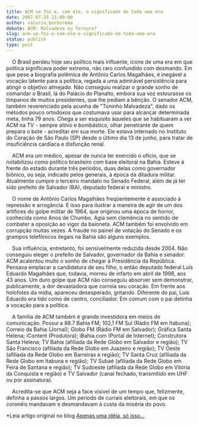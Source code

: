 ```yaml
---
title: ACM se foi e, com ele, o significado de toda uma era
date: 2007-07-25 21:00:00
author: valeria.borborema
debate: ACM: Malvadeza ou Ternura?
slug: acm-se-foi-e-com-ele-o-significado-de-toda-uma-era
status: publish 
type: post
---
```


    O Brasil perdeu hoje seu político mais influente, ícone de uma era em que política significava poder extremo, não raro confundido com desmando. Em que pese a biografia polêmica de Antônio Carlos Magalhães, é inegável a vocação latente para a política, regada a uma admirável persistência para atingir o objetivo almejado. Não conseguiu realizar o grande sonho de comandar o Brasil, lá do Palácio do Planalto, embora sua voz estourasse os tímpanos de muitos presidentes, que lhe pediam a bênção. O senador ACM, também reverenciado pela acunha de "Toninho Malvadeza", dado os métodos pouco ortodoxos que costumava usar para alcançar determinada meta, tinha 79 anos. Chega a ser esquisito àqueles que se habituaram a ver ACM na TV - sempre altivo e bombástico, olhar penetrante de quem prepara o bote - acreditar em sua morte. Ele estava internado no Instituto do Coração de São Paulo (SP) desde o último dia 13 de junho, para tratar de insuficiência cardíaca e disfunção renal.  
  
    ACM era um médico, apesar de nunca ter exercido o ofício, que se notabilizou como político brasileiro com base eleitoral na Bahia. Esteve à frente do estado durante três períodos, duas delas como governador biônico, ou seja, indicado pelos generais, à época da ditadura militar. Atualmente cumpre o terceiro mandato no Senado Federal, além de já ter sido prefeito de Salvador (BA), deputado federal e ministro.  
  
    O nome de Antônio Carlos Magalhães freqüentemente é associado à repressão e arrogância. E isso para ilustrar a maneira de agir de um dos artífices do golpe militar de 1964, que originou uma época de horror, conhecida como Anos de Chumbo. Agia sem clemência no sentido de combater a oposição ao vigor da baioneta. ACM também foi envolvido em corrupção muitas vezes. A fraude no painel de votação do Senado e os grampos telefônicos ilegais na Bahia são alguns exemplos.  
  
    Sua influência, entretanto, foi sensivelmente reduzida desde 2004. Não conseguiu eleger o prefeito de Salvador, governador da Bahia e senador. ACM acalentou muito o sonho de chegar à Presidência da República. Pensava emplacar a candidatura de seu filho, o então deputado federal Luís Eduardo Magalhães que, todavia, morreu de infarto em abril de 1998, aos 43 anos. Um duro golpe que ACM não conseguiu absorver sem demonstrar, publicamente, a dor devastadora que corroía seu coração. Em frente aos holofotes da mídia, apareceu desesperado, gritando. Diferente do pai, Luís Eduardo era tido como de centro, conciliador. Em comum com o pai detinha a vocação para a política.  
  
    A família de ACM também é grande investidora em meios de comunicação. Possui a 88.7 Bahia FM; 102,1 FM Sul (Rádio FM em Itabuna); Correio da Bahia (Jornal); Globo FM (Rádio FM em Salvador); Gráfica Santa Helena; iContent (Produtora); iBahia.com (Portal de Internet); Construtora Santa Helena; TV Bahia (afiliada da Rede Globo em Salvador e região); TV São Francisco (afiliada da Rede Globo em Juazeiro e região); TV Oeste (afiliada da Rede Globo em Barreiras e região); TV Santa Cruz (afiliada da Rede Globo em Itabuna e região); TV Subaé (afiliada da Rede Globo em Feira de Santana e região); TV Sudoeste (afiliada da Rede Globo em Vitória da Conquista e região) e TV Salvador (canal fechado, transmitido em UHF ou por assinatura).  
  
    Acredita-se que ACM seja a face visível de um tempo que, felizmente, definha a passos largos. Um período de currais eleitorais, em que os coronéis mandavam e desmandavam à custa da miséria do povo.  
  
\*Leia artigo original no blog [Apenas uma idéia, só isso...](http://valeriagborborema.blogspot.com/2007/07/acm-se-foi-e-com-ele-o-significado-de.html)  

